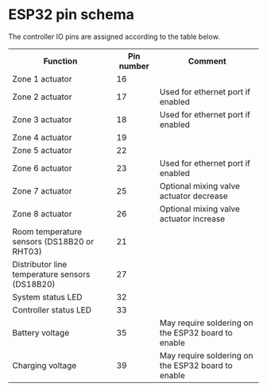 <h1>ESP32 pin schema</h1>

The controller IO pins are assigned according to the table below.
<table>
  <tr><th>Function<th>Pin number<th>Comment</tr>
  <tr><td>Zone 1 actuator<td>16<td></tr>
  <tr><td>Zone 2 actuator<td>17<td>Used for ethernet port if enabled</tr>
  <tr><td>Zone 3 actuator<td>18<td>Used for ethernet port if enabled</tr>
  <tr><td>Zone 4 actuator<td>19<td></tr>
  <tr><td>Zone 5 actuator<td>22<td></tr>
  <tr><td>Zone 6 actuator<td>23<td>Used for ethernet port if enabled</tr>
  <tr><td>Zone 7 actuator<td>25<td>Optional mixing valve actuator decrease</tr>
  <tr><td>Zone 8 actuator<td>26<td>Optional mixing valve actuator increase</tr>
  <tr><td>Room temperature sensors (DS18B20 or RHT03)<td>21<td></tr>
  <tr><td>Distributor line temperature sensors (DS18B20)<td>27<td></tr>
  <tr><td>System status LED<td>32<td></tr>
  <tr><td>Controller status LED<td>33<td></tr>  
  <tr><td>Battery voltage<td>35<td>May require soldering on the ESP32 board to enable</tr>
  <tr><td>Charging voltage<td>39<td>May require soldering on the ESP32 board to enable</tr>
</table>
